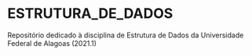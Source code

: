 # ESTRUTURA_DE_DADOS
Repositório dedicado à disciplina de Estrutura de Dados da Universidade Federal de Alagoas (2021.1) 
